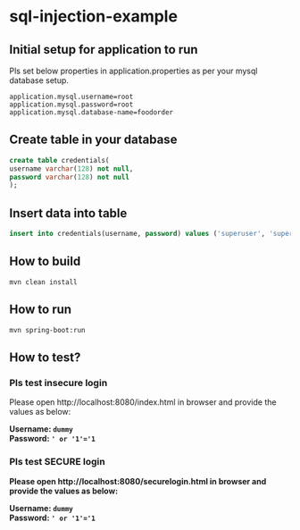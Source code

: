 # sql-injection-example

## Initial setup for application to run
Pls set below properties in application.properties as per your mysql database setup.
```properties
application.mysql.username=root
application.mysql.password=root
application.mysql.database-name=foodorder
```

## Create table in your database
```sql
create table credentials(
username varchar(128) not null,
password varchar(128) not null
);
```

## Insert data into table
```sql
insert into credentials(username, password) values ('superuser', 'superuser'), ('admin', 'admin');
```

## How to build
```shell
mvn clean install
```

## How to run
```shell
mvn spring-boot:run
```

## How to test?

### Pls test insecure login

Please open http://localhost:8080/index.html in browser and provide the values as below:

<b>Username: `dummy`<br/>
Password: `' or '1'='1`<b>

### Pls test SECURE login
Please open http://localhost:8080/securelogin.html in browser and provide the values as below:

<b>Username: `dummy`<br/>
Password: `' or '1'='1`<b>